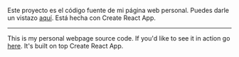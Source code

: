 Este proyecto es el código fuente de mi página web personal. Puedes darle un vistazo [aquí](https://ernestorb.com). Está hecha con Create React App.

---

This is my personal webpage source code. If you'd like to see it in action go [here](https://ernestorb.com). It's built on top Create React App.
